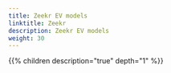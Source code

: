 ```yaml
---
title: Zeekr EV models
linktitle: Zeekr
description: Zeekr EV models
weight: 30
---
```

{{% children description="true" depth="1" %}}
